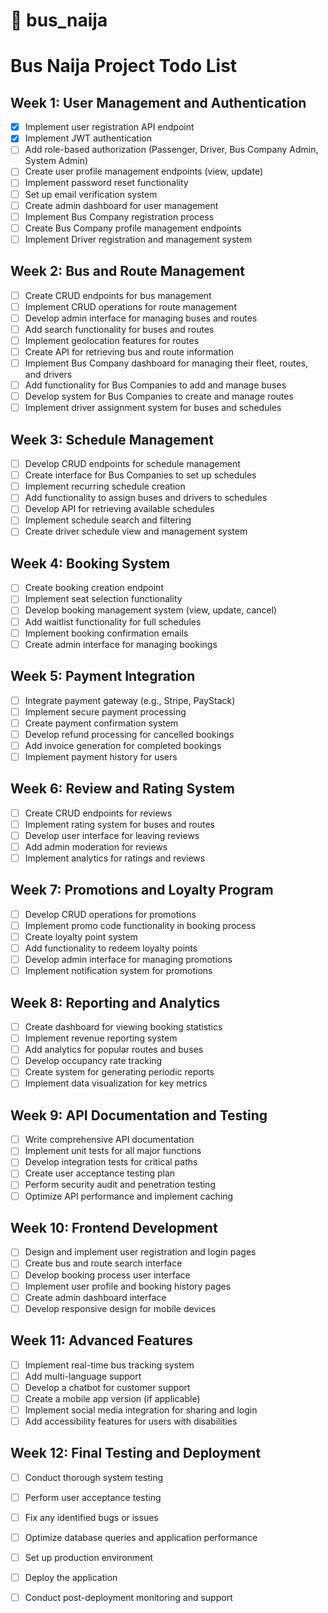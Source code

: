 # 🚖 bus_naija

# Bus Naija Project Todo List

## Week 1: User Management and Authentication
- [x] Implement user registration API endpoint
- [x] Implement JWT authentication
- [ ] Add role-based authorization (Passenger, Driver, Bus Company Admin, System Admin)
- [ ] Create user profile management endpoints (view, update)
- [ ] Implement password reset functionality
- [ ] Set up email verification system
- [ ] Create admin dashboard for user management
- [ ] Implement Bus Company registration process
- [ ] Create Bus Company profile management endpoints
- [ ] Implement Driver registration and management system

## Week 2: Bus and Route Management
- [ ] Create CRUD endpoints for bus management
- [ ] Implement CRUD operations for route management
- [ ] Develop admin interface for managing buses and routes
- [ ] Add search functionality for buses and routes
- [ ] Implement geolocation features for routes
- [ ] Create API for retrieving bus and route information
- [ ] Implement Bus Company dashboard for managing their fleet, routes, and drivers
- [ ] Add functionality for Bus Companies to add and manage buses
- [ ] Develop system for Bus Companies to create and manage routes
- [ ] Implement driver assignment system for buses and schedules

## Week 3: Schedule Management
- [ ] Develop CRUD endpoints for schedule management
- [ ] Create interface for Bus Companies to set up schedules
- [ ] Implement recurring schedule creation
- [ ] Add functionality to assign buses and drivers to schedules
- [ ] Develop API for retrieving available schedules
- [ ] Implement schedule search and filtering
- [ ] Create driver schedule view and management system

## Week 4: Booking System
- [ ] Create booking creation endpoint
- [ ] Implement seat selection functionality
- [ ] Develop booking management system (view, update, cancel)
- [ ] Add waitlist functionality for full schedules
- [ ] Implement booking confirmation emails
- [ ] Create admin interface for managing bookings

## Week 5: Payment Integration
- [ ] Integrate payment gateway (e.g., Stripe, PayStack)
- [ ] Implement secure payment processing
- [ ] Create payment confirmation system
- [ ] Develop refund processing for cancelled bookings
- [ ] Add invoice generation for completed bookings
- [ ] Implement payment history for users

## Week 6: Review and Rating System
- [ ] Create CRUD endpoints for reviews
- [ ] Implement rating system for buses and routes
- [ ] Develop user interface for leaving reviews
- [ ] Add admin moderation for reviews
- [ ] Implement analytics for ratings and reviews

## Week 7: Promotions and Loyalty Program
- [ ] Develop CRUD operations for promotions
- [ ] Implement promo code functionality in booking process
- [ ] Create loyalty point system
- [ ] Add functionality to redeem loyalty points
- [ ] Develop admin interface for managing promotions
- [ ] Implement notification system for promotions

## Week 8: Reporting and Analytics
- [ ] Create dashboard for viewing booking statistics
- [ ] Implement revenue reporting system
- [ ] Add analytics for popular routes and buses
- [ ] Develop occupancy rate tracking
- [ ] Create system for generating periodic reports
- [ ] Implement data visualization for key metrics

## Week 9: API Documentation and Testing
- [ ] Write comprehensive API documentation
- [ ] Implement unit tests for all major functions
- [ ] Develop integration tests for critical paths
- [ ] Create user acceptance testing plan
- [ ] Perform security audit and penetration testing
- [ ] Optimize API performance and implement caching

## Week 10: Frontend Development
- [ ] Design and implement user registration and login pages
- [ ] Create bus and route search interface
- [ ] Develop booking process user interface
- [ ] Implement user profile and booking history pages
- [ ] Create admin dashboard interface
- [ ] Develop responsive design for mobile devices

## Week 11: Advanced Features
- [ ] Implement real-time bus tracking system
- [ ] Add multi-language support
- [ ] Develop a chatbot for customer support
- [ ] Create a mobile app version (if applicable)
- [ ] Implement social media integration for sharing and login
- [ ] Add accessibility features for users with disabilities

## Week 12: Final Testing and Deployment
- [ ] Conduct thorough system testing
- [ ] Perform user acceptance testing
- [ ] Fix any identified bugs or issues
- [ ] Optimize database queries and application performance
- [ ] Set up production environment
- [ ] Deploy the application
- [ ] Conduct post-deployment monitoring and support

